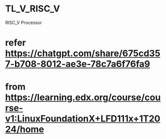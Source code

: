 # TL_V_RISC_V
 RISC_V Processor
# refer https://chatgpt.com/share/675cd357-b708-8012-ae3e-78c7a6f76fa9
# from https://learning.edx.org/course/course-v1:LinuxFoundationX+LFD111x+1T2024/home
